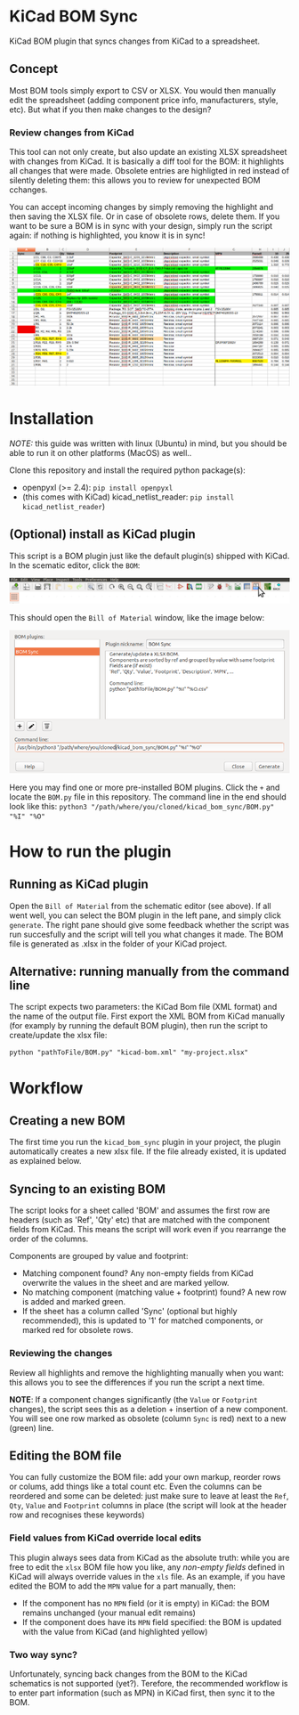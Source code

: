 # KiCad BOM Sync
KiCad BOM plugin that syncs changes from KiCad to a spreadsheet.

## Concept
Most BOM tools simply export to CSV or XLSX. You would then manually edit the spreadsheet
(adding component price info, manufacturers, style, etc). But what if you then make changes to the design?

### Review changes from KiCad
This tool can not only create, but also update an existing XLSX spreadsheet with changes from KiCad.
It is basically a diff tool for the BOM: it highlights all changes that were made.
Obsolete entries are highligted in red instead of silently deleting them: this allows you to review for unexpected BOM cchanges.

You can accept incoming changes by simply removing the highlight and then saving the XLSX file. Or in case of obsolete rows, delete them. If you want to be sure a BOM is in sync with your design, simply run the script again: if nothing is highlighted, you know it is in sync!

![Screenshot: highlighted changes in the BOM](documentation/kicad_bom_tool_screenshot.png)

# Installation

*NOTE:* this guide was written with linux (Ubuntu) in mind, but you should be able to run it on other platforms (MacOS) as well..

Clone this repository and install the required python package(s):

* openpyxl (>= 2.4): `pip install openpyxl`
* (this comes with KiCad) kicad_netlist_reader: `pip install kicad_netlist_reader`)


## (Optional) install as KiCad plugin

This script is a BOM plugin just like the default plugin(s) shipped with KiCad.
In the scematic editor, click the `BOM`:

![Eeschema: BOM button](documentation/plugin_install_step1.png)

This should open the `Bill of Material` window, like the image below:

![Eeschema: Bill of Materials window](documentation/plugin_install_step2.png)

Here you may find one or more pre-installed BOM plugins. Click the `+` and locate the `BOM.py` file in this repository.
The command line in the end should look like this: `python3 "/path/where/you/cloned/kicad_bom_sync/BOM.py" "%I" "%O"`




# How to run the plugin

## Running as KiCad plugin

Open the `Bill of Material` from the schematic editor (see above). If all went well, you can select the BOM plugin in the left pane, and simply click `generate`. The right pane should give some feedback whether the script was run succesfully and the script will tell you what changes it made. The BOM file is generated as <projectname>.xlsx in the folder of your KiCad project.

## Alternative: running manually from the command line

The script expects two parameters: the KiCad Bom file (XML format) and the name of the output file.
First export the XML BOM from KiCad manually (for examply by running the default BOM plugin), then run the script to create/update the xlsx file:
```
python "pathToFile/BOM.py" "kicad-bom.xml" "my-project.xlsx"
```


# Workflow

## Creating a new BOM
The first time you run the `kicad_bom_sync` plugin in your project, the plugin automatically creates a new xlsx file. If the file already existed, it is updated as explained below.

## Syncing to an existing BOM
The script looks for a sheet called 'BOM' and assumes the first row are headers (such as 'Ref', 'Qty' etc) that are matched with the component fields from KiCad. This means the script will work even if you rearrange the order of the columns.

Components are grouped by value and footprint:
* Matching component found? Any non-empty fields from KiCad overwrite the values in the sheet and are marked yellow.
* No matching component (matching value + footprint) found? A new row is added and marked green.
* If the sheet has a column called 'Sync' (optional but highly recommended),
this is updated to '1' for matched components, or marked red for obsolete rows.

### Reviewing the changes

Review all highlights and remove the highlighting manually when you want: this allows you to see the differences if you run the script a next time.

**NOTE**: If a component changes significantly (the `Value` or `Footprint` changes), the script sees this as a deletion + insertion of a new component. You will see one row marked as obsolete (column `Sync` is red) next to a new (green) line.

## Editing the BOM file

You can fully customize the BOM file: add your own markup, reorder rows or colums, add things like a total count etc.
Even the columns can be reordered and some can be deleted: just make sure to leave at least the `Ref`, `Qty`, `Value` and `Footprint` columns in place (the script will look at the header row and recognises these keywords)

### Field values from KiCad override local edits

This plugin always sees data from KiCad as the absolute truth: while you are free to edit the `xlsx` BOM file how you like, any *non-empty fields* defined in KiCad will always override values in the  `xls` file. As an example, if you have edited the BOM to add the `MPN` value for a part manually, then:
* If the component has no `MPN` field (or it is empty) in KiCad: the BOM remains unchanged (your manual edit remains)
* If the component does have its `MPN` field specified: the BOM is updated with the value from KiCad (and highlighted yellow)

### Two way sync?

Unfortunately, syncing back changes from the BOM to the KiCad schematics is not supported (yet?). Terefore, the recommended workflow is to enter part information (such as MPN) in KiCad first, then sync it to the BOM.

